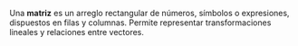 Una **matriz** es un arreglo rectangular de números, símbolos o expresiones, dispuestos en filas y columnas. Permite representar transformaciones lineales y relaciones entre vectores. 